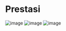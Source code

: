 # Prestasi

![image](https://user-images.githubusercontent.com/62453385/151693893-ea7930d1-1834-4db6-8804-70fa625d34f0.png)
![image](https://user-images.githubusercontent.com/62453385/151693898-01991c5a-832f-4787-a1dd-e8ab0d363dbb.png)
![image](https://user-images.githubusercontent.com/62453385/151693902-63ee5666-6c06-4963-b186-f64f5a3adfe9.png)
